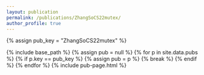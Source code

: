 ```yaml
---
layout: publication
permalink: /publications/ZhangSoCS22mutex/
author_profile: true
---
```

{% assign pub_key = "ZhangSoCS22mutex" %}

{% include base_path %}
{% assign pub = null %}
{% for p in site.data.pubs %}
  {% if p.key == pub_key %}
    {% assign pub = p %}
    {% break %}
  {% endif %}
{% endfor %}
{% include pub-page.html %}